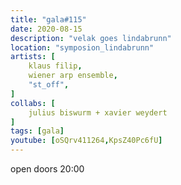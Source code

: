 ```yaml
---
title: "gala#115"
date: 2020-08-15
description: "velak goes lindabrunn"
location: "symposion_lindabrunn"
artists: [
    klaus filip,
    wiener arp ensemble,
    "st_off",
]
collabs: [
    julius biswurm + xavier weydert
]
tags: [gala]
youtube: [oSQrv411264,KpsZ40Pc6fU]
---
```

open doors 20:00

